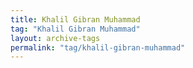 ```yaml
---
title: Khalil Gibran Muhammad
tag: "Khalil Gibran Muhammad"
layout: archive-tags
permalink: "tag/khalil-gibran-muhammad"
---
```

